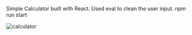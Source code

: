 Simple Calculator built with React. 
Used eval to clean the user input.
npm run start

![calculator](https://user-images.githubusercontent.com/48645106/233862695-4106e6ce-e9b4-4158-9458-463a88e48253.png)
